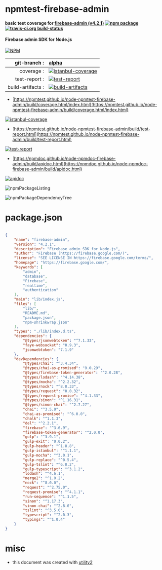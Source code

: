 # npmtest-firebase-admin

#### basic test coverage for  [firebase-admin (v4.2.1)](https://firebase.google.com/)  [![npm package](https://img.shields.io/npm/v/npmtest-firebase-admin.svg?style=flat-square)](https://www.npmjs.org/package/npmtest-firebase-admin) [![travis-ci.org build-status](https://api.travis-ci.org/npmtest/node-npmtest-firebase-admin.svg)](https://travis-ci.org/npmtest/node-npmtest-firebase-admin)

#### Firebase admin SDK for Node.js

[![NPM](https://nodei.co/npm/firebase-admin.png?downloads=true&downloadRank=true&stars=true)](https://www.npmjs.com/package/firebase-admin)

| git-branch : | [alpha](https://github.com/npmtest/node-npmtest-firebase-admin/tree/alpha)|
|--:|:--|
| coverage : | [![istanbul-coverage](https://npmtest.github.io/node-npmtest-firebase-admin/build/coverage.badge.svg)](https://npmtest.github.io/node-npmtest-firebase-admin/build/coverage.html/index.html)|
| test-report : | [![test-report](https://npmtest.github.io/node-npmtest-firebase-admin/build/test-report.badge.svg)](https://npmtest.github.io/node-npmtest-firebase-admin/build/test-report.html)|
| build-artifacts : | [![build-artifacts](https://npmtest.github.io/node-npmtest-firebase-admin/glyphicons_144_folder_open.png)](https://github.com/npmtest/node-npmtest-firebase-admin/tree/gh-pages/build)|

- [https://npmtest.github.io/node-npmtest-firebase-admin/build/coverage.html/index.html](https://npmtest.github.io/node-npmtest-firebase-admin/build/coverage.html/index.html)

[![istanbul-coverage](https://npmtest.github.io/node-npmtest-firebase-admin/build/screenCapture.buildCi.browser.%252Ftmp%252Fbuild%252Fcoverage.lib.html.png)](https://npmtest.github.io/node-npmtest-firebase-admin/build/coverage.html/index.html)

- [https://npmtest.github.io/node-npmtest-firebase-admin/build/test-report.html](https://npmtest.github.io/node-npmtest-firebase-admin/build/test-report.html)

[![test-report](https://npmtest.github.io/node-npmtest-firebase-admin/build/screenCapture.buildCi.browser.%252Ftmp%252Fbuild%252Ftest-report.html.png)](https://npmtest.github.io/node-npmtest-firebase-admin/build/test-report.html)

- [https://npmdoc.github.io/node-npmdoc-firebase-admin/build/apidoc.html](https://npmdoc.github.io/node-npmdoc-firebase-admin/build/apidoc.html)

[![apidoc](https://npmdoc.github.io/node-npmdoc-firebase-admin/build/screenCapture.buildCi.browser.%252Ftmp%252Fbuild%252Fapidoc.html.png)](https://npmdoc.github.io/node-npmdoc-firebase-admin/build/apidoc.html)

![npmPackageListing](https://npmtest.github.io/node-npmtest-firebase-admin/build/screenCapture.npmPackageListing.svg)

![npmPackageDependencyTree](https://npmtest.github.io/node-npmtest-firebase-admin/build/screenCapture.npmPackageDependencyTree.svg)



# package.json

```json

{
    "name": "firebase-admin",
    "version": "4.2.1",
    "description": "Firebase admin SDK for Node.js",
    "author": "Firebase (https://firebase.google.com/)",
    "license": "SEE LICENSE IN https://firebase.google.com/terms/",
    "homepage": "https://firebase.google.com/",
    "keywords": [
        "admin",
        "database",
        "Firebase",
        "realtime",
        "authentication"
    ],
    "main": "lib/index.js",
    "files": [
        "lib/",
        "README.md",
        "package.json",
        "npm-shrinkwrap.json"
    ],
    "types": "./lib/index.d.ts",
    "dependencies": {
        "@types/jsonwebtoken": "^7.1.33",
        "faye-websocket": "0.9.3",
        "jsonwebtoken": "7.1.9"
    },
    "devDependencies": {
        "@types/chai": "^3.4.34",
        "@types/chai-as-promised": "0.0.29",
        "@types/firebase-token-generator": "^2.0.28",
        "@types/lodash": "^4.14.38",
        "@types/mocha": "^2.2.32",
        "@types/nock": "^8.0.33",
        "@types/request": "0.0.32",
        "@types/request-promise": "^4.1.33",
        "@types/sinon": "^1.16.31",
        "@types/sinon-chai": "^2.7.27",
        "chai": "^3.5.0",
        "chai-as-promised": "^6.0.0",
        "chalk": "^1.1.3",
        "del": "^2.2.1",
        "firebase": "^3.6.9",
        "firebase-token-generator": "^2.0.0",
        "gulp": "^3.9.1",
        "gulp-exit": "0.0.2",
        "gulp-header": "^1.8.8",
        "gulp-istanbul": "^1.1.1",
        "gulp-mocha": "^3.0.1",
        "gulp-replace": "^0.5.4",
        "gulp-tslint": "^6.0.2",
        "gulp-typescript": "^3.1.2",
        "lodash": "^4.6.1",
        "merge2": "^1.0.2",
        "nock": "^8.0.0",
        "request": "^2.75.0",
        "request-promise": "^4.1.1",
        "run-sequence": "^1.1.5",
        "sinon": "^1.17.3",
        "sinon-chai": "^2.8.0",
        "tslint": "^3.5.0",
        "typescript": "^2.0.3",
        "typings": "^1.0.4"
    }
}
```



# misc
- this document was created with [utility2](https://github.com/kaizhu256/node-utility2)
